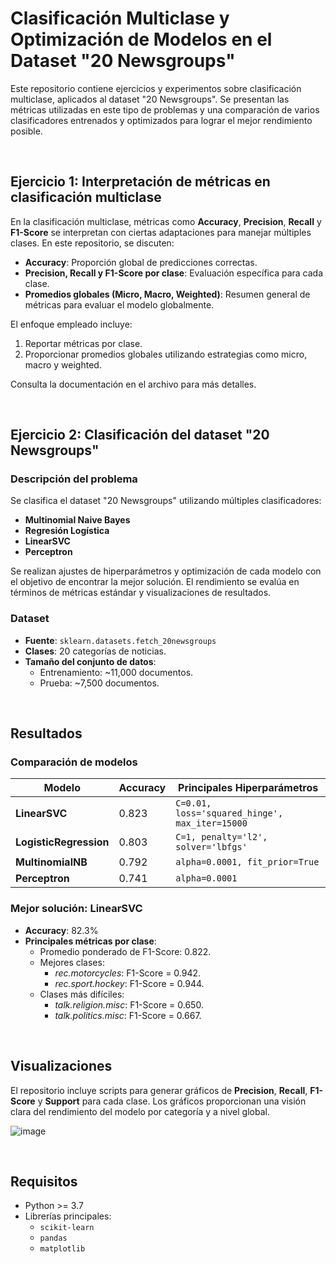 # Clasificación Multiclase y Optimización de Modelos en el Dataset "20 Newsgroups"

Este repositorio contiene ejercicios y experimentos sobre clasificación multiclase, aplicados al dataset "20 Newsgroups". Se presentan las métricas utilizadas en este tipo de problemas y una comparación de varios clasificadores entrenados y optimizados para lograr el mejor rendimiento posible.

<br>

## Ejercicio 1: Interpretación de métricas en clasificación multiclase

En la clasificación multiclase, métricas como **Accuracy**, **Precision**, **Recall** y **F1-Score** se interpretan con ciertas adaptaciones para manejar múltiples clases. En este repositorio, se discuten:

- **Accuracy**: Proporción global de predicciones correctas.
- **Precision, Recall y F1-Score por clase**: Evaluación específica para cada clase.
- **Promedios globales (Micro, Macro, Weighted)**: Resumen general de métricas para evaluar el modelo globalmente.

El enfoque empleado incluye:
1. Reportar métricas por clase.
2. Proporcionar promedios globales utilizando estrategias como micro, macro y weighted.

Consulta la documentación en el archivo para más detalles.

<br>

## Ejercicio 2: Clasificación del dataset "20 Newsgroups"

### Descripción del problema

Se clasifica el dataset "20 Newsgroups" utilizando múltiples clasificadores:
- **Multinomial Naive Bayes**
- **Regresión Logística**
- **LinearSVC**
- **Perceptron**

Se realizan ajustes de hiperparámetros y optimización de cada modelo con el objetivo de encontrar la mejor solución. El rendimiento se evalúa en términos de métricas estándar y visualizaciones de resultados.

### Dataset

- **Fuente**: `sklearn.datasets.fetch_20newsgroups`
- **Clases**: 20 categorías de noticias.
- **Tamaño del conjunto de datos**: 
  - Entrenamiento: ~11,000 documentos.
  - Prueba: ~7,500 documentos.

<br>

## Resultados

### Comparación de modelos

| Modelo               | Accuracy | Principales Hiperparámetros                          |
|----------------------|----------|-----------------------------------------------------|
| **LinearSVC**        | 0.823    | `C=0.01, loss='squared_hinge', max_iter=15000`     |
| **LogisticRegression** | 0.803 | `C=1, penalty='l2', solver='lbfgs'`                 |
| **MultinomialNB**    | 0.792    | `alpha=0.0001, fit_prior=True`                     |
| **Perceptron**       | 0.741    | `alpha=0.0001`                                     |

### Mejor solución: LinearSVC
- **Accuracy**: 82.3%
- **Principales métricas por clase**:  
  - Promedio ponderado de F1-Score: 0.822.
  - Mejores clases: 
    - *rec.motorcycles*: F1-Score = 0.942.
    - *rec.sport.hockey*: F1-Score = 0.944.
  - Clases más difíciles: 
    - *talk.religion.misc*: F1-Score = 0.650.
    - *talk.politics.misc*: F1-Score = 0.667.

<br>

## Visualizaciones

El repositorio incluye scripts para generar gráficos de **Precision**, **Recall**, **F1-Score** y **Support** para cada clase. Los gráficos proporcionan una visión clara del rendimiento del modelo por categoría y a nivel global.

![image](https://github.com/user-attachments/assets/ed538f33-c3ce-4098-bac5-576d15b6b0e2)

<br>

## Requisitos

- Python >= 3.7
- Librerías principales:
  - `scikit-learn`
  - `pandas`
  - `matplotlib`
